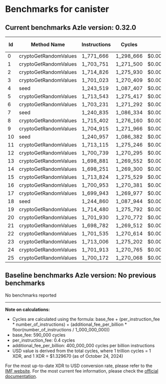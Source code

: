 # Benchmarks for canister

## Current benchmarks Azle version: 0.32.0

| Id  | Method Name           | Instructions | Cycles    | USD           | USD/Million Calls |
| --- | --------------------- | ------------ | --------- | ------------- | ----------------- |
| 0   | cryptoGetRandomValues | 1_771_666    | 1_298_666 | $0.0000017268 | $1.72             |
| 1   | cryptoGetRandomValues | 1_703_751    | 1_271_500 | $0.0000016907 | $1.69             |
| 2   | cryptoGetRandomValues | 1_714_826    | 1_275_930 | $0.0000016966 | $1.69             |
| 3   | cryptoGetRandomValues | 1_701_023    | 1_270_409 | $0.0000016892 | $1.68             |
| 4   | seed                  | 1_243_519    | 1_087_407 | $0.0000014459 | $1.44             |
| 5   | cryptoGetRandomValues | 1_713_543    | 1_275_417 | $0.0000016959 | $1.69             |
| 6   | cryptoGetRandomValues | 1_703_231    | 1_271_292 | $0.0000016904 | $1.69             |
| 7   | seed                  | 1_240_835    | 1_086_334 | $0.0000014445 | $1.44             |
| 8   | cryptoGetRandomValues | 1_715_402    | 1_276_160 | $0.0000016969 | $1.69             |
| 9   | cryptoGetRandomValues | 1_704_915    | 1_271_966 | $0.0000016913 | $1.69             |
| 10  | seed                  | 1_240_957    | 1_086_382 | $0.0000014445 | $1.44             |
| 11  | cryptoGetRandomValues | 1_713_115    | 1_275_246 | $0.0000016957 | $1.69             |
| 12  | cryptoGetRandomValues | 1_700_739    | 1_270_295 | $0.0000016891 | $1.68             |
| 13  | cryptoGetRandomValues | 1_698_881    | 1_269_552 | $0.0000016881 | $1.68             |
| 14  | cryptoGetRandomValues | 1_698_251    | 1_269_300 | $0.0000016878 | $1.68             |
| 15  | cryptoGetRandomValues | 1_713_824    | 1_275_529 | $0.0000016960 | $1.69             |
| 16  | cryptoGetRandomValues | 1_700_953    | 1_270_381 | $0.0000016892 | $1.68             |
| 17  | cryptoGetRandomValues | 1_699_943    | 1_269_977 | $0.0000016887 | $1.68             |
| 18  | seed                  | 1_244_860    | 1_087_944 | $0.0000014466 | $1.44             |
| 19  | cryptoGetRandomValues | 1_714_480    | 1_275_792 | $0.0000016964 | $1.69             |
| 20  | cryptoGetRandomValues | 1_701_930    | 1_270_772 | $0.0000016897 | $1.68             |
| 21  | cryptoGetRandomValues | 1_698_782    | 1_269_512 | $0.0000016880 | $1.68             |
| 22  | cryptoGetRandomValues | 1_701_535    | 1_270_614 | $0.0000016895 | $1.68             |
| 23  | cryptoGetRandomValues | 1_713_006    | 1_275_202 | $0.0000016956 | $1.69             |
| 24  | cryptoGetRandomValues | 1_701_913    | 1_270_765 | $0.0000016897 | $1.68             |
| 25  | cryptoGetRandomValues | 1_700_172    | 1_270_068 | $0.0000016888 | $1.68             |

## Baseline benchmarks Azle version: No previous benchmarks

No benchmarks reported

---

**Note on calculations:**

- Cycles are calculated using the formula: base_fee + (per_instruction_fee \* number_of_instructions) + (additional_fee_per_billion \* floor(number_of_instructions / 1_000_000_000))
- base_fee: 590_000 cycles
- per_instruction_fee: 0.4 cycles
- additional_fee_per_billion: 400_000_000 cycles per billion instructions
- USD value is derived from the total cycles, where 1 trillion cycles = 1 XDR, and 1 XDR = $1.329670 (as of October 24, 2024)

For the most up-to-date XDR to USD conversion rate, please refer to the [IMF website](https://www.imf.org/external/np/fin/data/rms_sdrv.aspx).
For the most current fee information, please check the [official documentation](https://internetcomputer.org/docs/current/developer-docs/gas-cost#execution).
